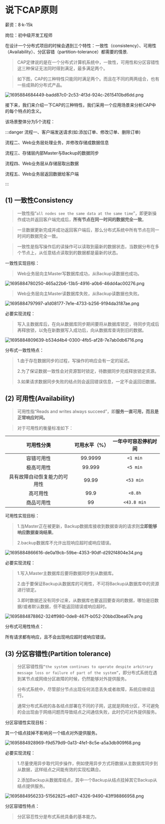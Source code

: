 # 说下CAP原则

薪资：8·k-15k

岗位：初中级开发工程师

在设计一个分布式项目的时候会遇到三个特性：一致性（consistency）、可用性（Availability）、分区容错（partition-tolerance）都需要的情景.

> CAP定律说的是在一个分布式计算机系统中，一致性，可用性和分区容错性这三种保证无法同时得到满足，最多满足两个。
>

> 如下图，CAP的三种特性只能同时满足两个。而且在不同的两两组合，也有一些成熟的分布式产品。
>

![1695884684449-badd87c0-2c53-4f3d-924c-2615410bd6dd.png](./img/h7Dv0EcsZeXsnEC9/1695884684449-badd87c0-2c53-4f3d-924c-2615410bd6dd-431143.png)

接下来，我们来介绍一下CAP的三种特性，我们采用一个应用场景来分析CAP中的每个特点的含义。

该场景整体分为5个流程：

:::danger
流程一、客户端发送请求(如:添加订单、修改订单、删除订单)

流程二、Web业务层处理业务，并修改存储成数据信息

流程三、存储层内部Master与Backup的数据同步

流程四、Web业务层从存储层取出数据

流程五、Web业务层返回数据给客户端

:::

## (1) 一致性Consistency
>
> 一致性指“`all nodes see the same data at the same time`”，即更新操作成功并返回客户端完成后，**所有节点在同一时间的数据完全一致**。
>

> 一旦数据更新完成并成功返回客户端后，那么分布式系统中所有节点在同一时间的数据完全一致。
>

> 一致性是指写操作后的读操作可以读取到最新的数据状态，当数据分布在多个节点上，从任意结点读取到的数据都是最新的状态。
>

一致性实现目标：

> Web业务层向主Master写数据库成功，从Backup读数据也成功。
>

![1695884780250-465a22b6-13b5-4916-a0b6-46dd4ac00276.png](./img/h7Dv0EcsZeXsnEC9/1695884780250-465a22b6-13b5-4916-a0b6-46dd4ac00276-675184.png)

> Web业务层向主Master读数据库失败，从Backup读数据也失败。
>

![1695884797997-a1d08177-7e1e-4733-b256-9194da3187ae.png](./img/h7Dv0EcsZeXsnEC9/1695884797997-a1d08177-7e1e-4733-b256-9194da3187ae-203281.png)

必要实现流程：

> 写入主数据库后，在向从数据库同步期间要将从数据库锁定，待同步完成后再释放锁，以免在新数据写入成功后，向从数据库查询到旧的数据。
>

![1695884809639-b534d4b4-0300-4fb5-af28-7e7ab0db6716.png](./img/h7Dv0EcsZeXsnEC9/1695884809639-b534d4b4-0300-4fb5-af28-7e7ab0db6716-359471.png)

分布式一致性特点：

> 1.由于存在数据同步的过程，写操作的响应会有一定的延迟。
>
> 2.为了保证数据一致性会对资源暂时锁定，待数据同步完成释放锁定资源。
>
> 3.如果请求数据同步失败的结点则会返回错误信息，一定不会返回旧数据。
>

## (2) 可用性(Availability)
>
> 可用性指“Reads and writes always succeed”，即**服务一直可用，而且是****正常响应时间****。**
>

> 对于可用性的衡量标准如下：
>

| **可用性分类** | **可用水平（%）** | **一年中可容忍停机时间** |
| :---: | :---: | :---: |
| 容错可用性 | 99.9999 | `<1 min` |
| 极高可用性 | 99.999 | `<5 min` |
| 具有故障自动恢复能力的可用性 | 99.99 | `<53 min` |
| 高可用性 | 99.9 | `<8.8h` |
| 商品可用性 | 99 | `<43.8 min` |

可用性实现目标：

> 1.当Master正在被更新，Backup数据库接收到数据查询的请求则**立即能够响应数据查询结果**。
>
> 2.backup数据库不允许出现响应超时或响应错误。
>

![1695884866616-de0a19cb-59be-4353-90df-d292f4804e34.png](./img/h7Dv0EcsZeXsnEC9/1695884866616-de0a19cb-59be-4353-90df-d292f4804e34-172590.png)

必要实现流程：

> 1.写入Master主数据库后要将数据同步到从数据库。
>
> 2.由于要保证Backup从数据库的可用性，不可将Backup从数据库中的资源进行锁定。
>
> 3.即时数据还没有同步过来，从数据库也要返回要查询的数据，哪怕是旧数据/或者默认数据，但不能返回错误或响应超时。
>

![1695884878862-324ff980-0de8-467f-b052-20bbd3bea67e.png](./img/h7Dv0EcsZeXsnEC9/1695884878862-324ff980-0de8-467f-b052-20bbd3bea67e-721045.png)

分布式可用性特点：

所有请求都有响应，且不会出现响应超时或响应错误。

## (3) 分区容错性(Partition tolerance)
>
> 分区容错性指`“the system continues to operate despite arbitrary message loss or failure of part of the system”`，即分布式系统在遇到某节点或网络分区故障的时候，仍然能够对外提供服务。
>

> 分布式系统中，尽管部分节点出现任何消息丢失或者故障，系统应继续运行。
>

> 通常分布式系统的各各结点部署在不同的子网，这就是网络分区，不可避免的会出现由于网络问题而导致结点之间通信失败，此时仍可对外提供服务。
>

分区容错性实现目标：

其一个结点挂掉不影响另一个结点对外提供服务。

![1695884928969-f9d579d9-0a13-4fe1-8c5e-a5a3db909f68.png](./img/h7Dv0EcsZeXsnEC9/1695884928969-f9d579d9-0a13-4fe1-8c5e-a5a3db909f68-926074.png)

必要实现流程：

> 1.尽量使用异步取代同步操作，例如使用异步方式将数据从主数据库同步到从数据，这样结点之间能有效的实现松耦合。
>
> 2.添加Backup从数据库结点，其中一个Backup从结点挂掉其它Backup从结点提供服务。
>

![1695884956233-51562825-e807-4326-9490-43ff98866958.png](./img/h7Dv0EcsZeXsnEC9/1695884956233-51562825-e807-4326-9490-43ff98866958-230260.png)

分区容错性特点：

> 分区容忍性分是布式系统具备的基本能力。
>
